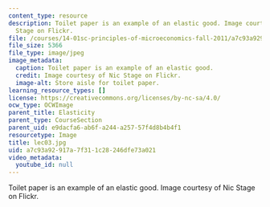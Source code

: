 ```yaml
---
content_type: resource
description: Toilet paper is an example of an elastic good. Image courtesy of Nic
  Stage on Flickr.
file: /courses/14-01sc-principles-of-microeconomics-fall-2011/a7c93a92917a7f311c28246dfe73a021_lec03.jpg
file_size: 5366
file_type: image/jpeg
image_metadata:
  caption: Toilet paper is an example of an elastic good.
  credit: Image courtesy of Nic Stage on Flickr.
  image-alt: Store aisle for toilet paper.
learning_resource_types: []
license: https://creativecommons.org/licenses/by-nc-sa/4.0/
ocw_type: OCWImage
parent_title: Elasticity
parent_type: CourseSection
parent_uid: e9dacfa6-ab6f-a244-a257-57f4d8b4b4f1
resourcetype: Image
title: lec03.jpg
uid: a7c93a92-917a-7f31-1c28-246dfe73a021
video_metadata:
  youtube_id: null
---
```

Toilet paper is an example of an elastic good. Image courtesy of Nic Stage on Flickr.
